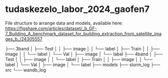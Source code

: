 # tudaskezelo_labor_2024_gaofen7

File structure to arrange data and models, available here:
https://figshare.com/articles/dataset/_b_GF-7_Building_A_benchmark_dataset_for_building_extraction_from_satellite_images_b_/24305557


├── 3band
│   ├── Test
│   │   ├── image
│   │   └── label
│   ├── Train
│   │   ├── image
│   │   └── label
│   └── Val
│       ├── image
│       └── label
├── 4band
│   ├── Test
│   │   ├── image
│   │   └── label
│   ├── Train
│   │   ├── image
│   │   └── label
│   └── Val
│       ├── image
│       └── label
├── models
├── slurm_log
├── src
└── wandb_log